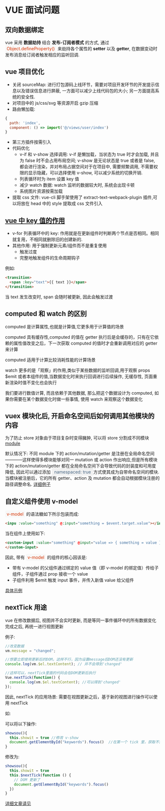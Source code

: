# VUE 面试问题

<style>
.important{
  color: #d63200;
  padding: 3px 5px;
  white-space: nowrap;
  background-color: #f8f8f8;
  border-radius: 4px;
}
</style>

## 双向数据绑定

vue 采用 <b>数据劫持</b> 结合 <b>发布-订阅者模式</b> 的方式, 通过 <span class="important">Object.defineProperty()</span> 来劫持各个属性的 <b>setter</b> 以及 <b>getter</b>, 在数据变动时发布消息给订阅者触发相应的监听回调.

## vue 项目优化

- 关闭 sourceMap: 进行打包源码上线环节，需要对项目开发环节的开发提示信息以及错误信息进行屏蔽, 一方面可以减少上线代码包的大小; 另一方面提高系统的安全性.
- 对项目中的 js/css/svg 等资源开启 gzip 压缩
- 路由懒加载:

```js
{
  path: 'index',
  component: () => import('@/views/user/index')
}
```

- 第三方插件按需引入
- 代码优化
  - v-if 和 v-show 选择调用: v-if 是懒加载，当状态为 true 时才会加载, 并且为 false 时不会占用布局空间; v-show 是无论状态是 true 或者是 false, 都会进行渲染，并对布局占据空间对于在项目中, 需要频繁调用, 不需要权限的显示隐藏，可以选择使用 v-show, 可以减少系统的切换开销.
  - 列表循环时为 item 设置 key 值
  - 减少 watch 数据: watch 监听的数据较大时, 系统会出现卡顿
  - 系统图片资源按需加载
- 提取 css 文件: vue-cli 脚手架使用了 extract-text-webpack-plugin 插件,可以将放在 head 中的 style 提取成 css 文件引入

## [vue 中 key 值的作用](https://cn.vuejs.org/v2/api/#key)

- v-for 列表循环中的 key: 作用就是在更新组件时判断两个节点是否相同。相同就复用，不相同就删除旧的创建新的.
- 其他作用: 用于强制更新元素/组件而不是重复使用
  - 触发过度
  - 完整地触发组件的生命周期钩子

例如:

```html
<transition>
  <span :key="text">{{ text }}</span>
</transition>
```

当 text 发生改变时, span 会随时被更新, 因此会触发过渡

## computed 和 watch 的区别

computed 是计算属性,也就是计算值,它更多用于计算值的场景

computed 具有缓存性,computed 的值在 getter 执行后是会缓存的，只有在它依赖的属性值改变之后，下一次获取 computed 的值时才会重新调用对应的 getter 来计算

computed 适用于计算比较消耗性能的计算场景

watch 更多的是「观察」的作用,类似于某些数据的监听回调,用于观察 props \$emit 或者本组件的值,当数据变化时来执行回调进行后续操作, 无缓存性, 页面重新渲染时值不变化也会执行

我们要进行数值计算, 而且依赖于其他数据, 那么把这个数据设计为 computed, 如果你需要在某个数据变化时做一些事情, 使用 watch 来观察这个数据变化

## vuex 模块化后, 开启命名空间后如何调用其他模块的内容

为了防止 store 对象由于项目复杂时变得臃肿, 可以将 store 分割成不同模块 [module](https://vuex.vuejs.org/zh/guide/modules.html)

默认情况下: 不同 module 下的 action/mutation/getter 是注册在全局命名空间————这样使得多模块能够对同一 mutation 或 action 作出响应,但是所有模块下的 action/mutation/getter 都在全局命名空间下会导致代码的封装度和可用度降低, 因此可以通过添加 <span style="background-color: rgba(27,31,35,.05);color: #476582;padding: .25rem .5rem;">namespaced: true</span>方式使其成为自带命名空间的模块. 当模块被注册后，它的所有 getter、action 及 mutation 都会自动根据模块注册的路径调整命名. [详细例子](https://segmentfault.com/a/1190000009434398)

## 自定义组件使用 v-model

<span class="important">v-model</span> 的语法糖如下所示包装而成:

```html
<inpu :value="something" @:input="something = $event.target.value"></inpu>
```

当在组件上使用如下:

```html
<custom-input :value="something" @input="value => { something = value }">
</custom-input>
```

因此, 带有 <span class="important">v-model</span> 的组件的核心因该是:

- 带有 v-model 的父组件通过绑定的 value 值（即 v-model 的绑定值）传给子组件，子组件通过 prop 接收一个 value
- 子组件利用 \$emit 触发 input 事件，并传入新值 value 给父组件

[具体示例](https://www.cnblogs.com/coffeelovetea/p/8326115.html)

## nextTick 用途

vue 在修改数据后, 视图并不会实时更新, 而是等同一事件循环中的所有数据变化完成之后, 再统一进行视图更新

例子:

```js
//改变数据
vm.message = "changed";

//想要立即使用更新后的DOM。这样不行，因为设置message后DOM还没有更新
console.log(vm.$el.textContent); // 并不会得到'changed'

//这样可以，nextTick里面的代码会在DOM更新后执行
Vue.nextTick(function() {
  console.log(vm.$el.textContent); //可以得到'changed'
});
```

因此, nextTick 的应用场景: 需要在视图更新之后，基于新的视图进行操作可以使用 nextTick

如:

可以将以下操作:

```js
showsou(){
  this.showit = true //修改 v-show
  document.getElementById("keywords").focus()  //在第一个 tick 里，获取不到输入框，自然也获取不到焦点
}
```

修改为:

```js
showsou(){
  this.showit = true
  this.$nextTick(function () {
    // DOM 更新了
    document.getElementById("keywords").focus()
  })
}
```

[详细文章请见](https://segmentfault.com/a/1190000012861862)
